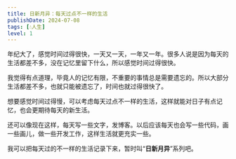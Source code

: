 ```yaml
---
title: 日新月异：每天过点不一样的生活
publishDate: 2024-07-08
tags: [💧人生]
level: 1
---
```


年纪大了，感觉时间过得很快，一天又一天，一年又一年。很多人说是因为每天的生活都差不多，没在记忆里留下什么，所以感觉时间过得很快。

我觉得有点道理，毕竟人的记忆有限，不重要的事情总是需要遗忘的。所以大部分生活都差不多，也就只能被遗忘了，时间也就过得很快了。

想要感觉时间过得慢，可以考虑每天过点不一样的生活，这样就能对日子有点记忆，也会更期待每天的新生活。

还可以像现在这样，每天写一些文字，发博客。以后应该每天也会写一些代码，画一些画儿，做一些开发工作，这样生活就更充实一些。

我可以把每天过的不一样的生活记录下来，暂时叫“**日新月异**”系列吧。
